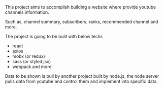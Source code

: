 This project aims to accomplish building a website 
where provide youtube channels information. 

Such as,  channel summary, subscribers, ranks, 
recommended channel and more.

The project is going to be built with below techs
- react
- axios
- mobx (or redux)
- sass (or styled jsx)
- webpack
and more 

Data to be shown is pull by another project
built by node.js, the node server pulls data from
youtube and control them and implement into specific
data. 